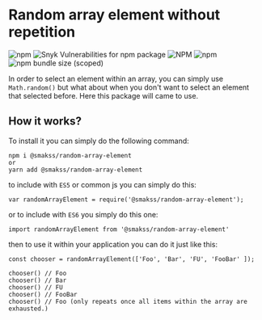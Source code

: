 # Random array element without repetition

![npm](https://img.shields.io/npm/v/@smakss/random-array-element) ![Snyk Vulnerabilities for npm package](https://img.shields.io/snyk/vulnerabilities/npm/@smakss/random-array-element) ![NPM](https://img.shields.io/npm/l/@smakss/random-array-element) ![npm](https://img.shields.io/npm/dm/@smakss/random-array-element) ![npm bundle size (scoped)](https://img.shields.io/bundlephobia/min/@smakss/random-array-element)

In order to select an element within an array, you can  simply use `Math.random()` but what about when you don't want to select an element that selected before. Here this package will came to use.

## How it works?

To install it you can simply do the following command:

``` 
npm i @smakss/random-array-element
or
yarn add @smakss/random-array-element
```

to include with `ES5` or common js you can simply do this:

```
var randomArrayElement = require('@smakss/random-array-element');
```

or to include with `ES6` you simply do this one:

```
import randomArrayElement from '@smakss/random-array-element'
```

then to use it within your application you can do it just like this:
```
const chooser = randomArrayElement(['Foo', 'Bar', 'FU', 'FooBar' ]);

chooser() // Foo
chooser() // Bar
chooser() // FU
chooser() // FooBar
chooser() // Foo (only repeats once all items within the array are exhausted.)
```
